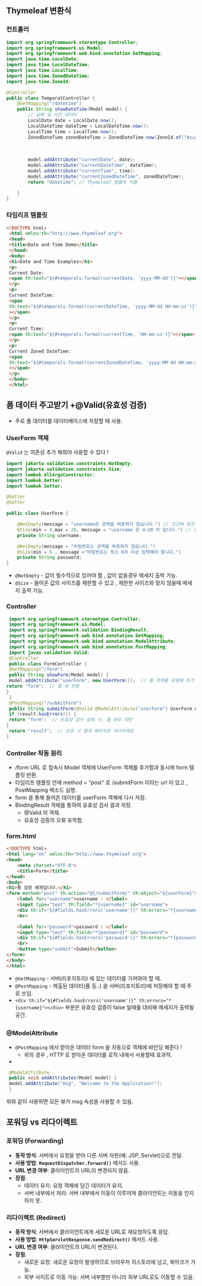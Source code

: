 ## Thymeleaf 변환식

### 컨트롤러

```java
import org.springframework.stereotype.Controller;
import org.springframework.ui.Model;
import org.springframework.web.bind.annotation.GetMapping;
import java.time.LocalDate;
import java.time.LocalDateTime;
import java.time.LocalTime;
import java.time.ZonedDateTime;
import java.time.ZoneId;

@Controller
public class TemporalController {
    @GetMapping("/datetime")
    public String showDateTime(Model model) {
        // 날짜 및 시간 데이터
        LocalDate date = LocalDate.now();
        LocalDateTime dateTime = LocalDateTime.now();
        LocalTime time = LocalTime.now();
        ZonedDateTime zonedDateTime = ZonedDateTime.now(ZoneId.of("Asia/Seoul"));
        
        
        
        model.addAttribute("currentDate", date);
        model.addAttribute("currentDateTime", dateTime);
        model.addAttribute("currentTime", time);
        model.addAttribute("currentZonedDateTime", zonedDateTime);
        return "datetime"; // Thymeleaf 템플릿 이름

    }
}

```

### 타임리프 템플릿

```html
<!DOCTYPE html>
 <html xmlns:th="http://www.thymeleaf.org">
 <head>
 <title>Date and Time Demo</title>
 </head>
 <body>
 <h1>Date and Time Examples</h1>
 <p>
 Current Date:
 <span th:text="${#temporals.format(currentDate, 'yyyy-MM-dd')}"></span>
 </p>
 <p>
 Current DateTime:
 <span
 th:text="${#temporals.format(currentDateTime, 'yyyy-MM-dd HH:mm:ss')}"
 ></span>
 </p>
 <p>
 Current Time:
 <span th:text="${#temporals.format(currentTime, 'HH:mm:ss')}"></span>
 </p>
 <p>
 Current Zoned DateTime:
 <span
 th:text="${#temporals.format(currentZonedDateTime, 'yyyy-MM-dd HH:mm:ss zzzz')}"
 ></span>
 </p>
 </body>
 </html>
```

## 폼 데이터 주고받기 +@Valid(유효성 검증)

- 주로 폼 데이터를 데이터베이스에 저장할 때 사용.

### UserForm 객체

`@Valid` 는 의존성 추가 해줘야 사용할 수 있다 !

```java
import jakarta.validation.constraints.NotEmpty;
import jakarta.validation.constraints.Size;
import lombok.AllArgsConstructor;
import lombok.Getter;
import lombok.Setter;

@Getter
@Setter

public class UserForm {

    @NotEmpty(message = "username은 공백을 허용하지 않습니다.") // 조건에 맞지 않을 경우 메세지 생성 가능
    @Size(min = 4,max = 20, message = "username 은 4~20 자 입니다.") // 최대 , 최소 결정 가능 어긋나면 message
    private String username;

    @NotEmpty(message = "비밀번호는 공백을 허용하지 않습니다.")
    @Size(min = 6 , message ="비밀번호는 최소 6자 이상 입력해야 합니다.")
    private String password;
}

```

- `@NotEmpty` - 값이 필수적으로 있어야 함 , 값이 없을경우 메세지 출력 가능.
- `@Size` - 들어온 값의 사이즈를 제한할 수 있고 , 제한한 사이즈와 맞지 않을때 메세지 출력 가능.

### Controller

```java
 import org.springframework.stereotype.Controller;
 import org.springframework.ui.Model;
 import org.springframework.validation.BindingResult;
 import org.springframework.web.bind.annotation.GetMapping;
 import org.springframework.web.bind.annotation.ModelAttribute;
 import org.springframework.web.bind.annotation.PostMapping;
 import javax.validation.Valid;
 @Controller
 public class FormController {
 @GetMapping("/form")
 public String showForm(Model model) {
 model.addAttribute("userForm", new UserForm());  // 폼 객체를 모델에 추가
return "form";  // 폼 뷰 반환
}
 }
 @PostMapping("/submitForm")
 public String submitForm(@Valid @ModelAttribute("userForm") UserForm userForm, BindingResult result) {
 if (result.hasErrors()) {
 return "form";  // 유효성 검사 실패 시, 폼 뷰로 리턴
}
 return "result";  // 성공 시 결과 페이지로 리다이렉트
}
```

### Controller 작동 원리

- /form URL 로 접속시 Model 객체에 UserForm 객체를 추가함과 동시에 form 템플릿 반환.
- 타임리프 템플릿 안에 method = “post” 로 /submitForm 이라는 url 이 있고 , PostMapping 메소드 실행.
- form 을 통해 들어온 데이터를 userForm 객체에 다시 저장.
- BindingResult 객체를 통하여 유효성 검사 결과 저장.
    - @Valid 의 객체.
    - 유효성 검증의 오류 포착함.

### form.html

```html
<!DOCTYPE html>
<html lang="en" xmlns:th="http://www.thymeleaf.org">
<head>
    <meta charset="UTF-8">
    <title>Form</title>
</head>
<body>
<h1>폼 검증 예제입니다.</h1>
<form method="post" th:action="@{/submitForm}" th:object="${userForm}">
    <label for="username">username : </label>
    <input type="text" th:field="*{username}" id="username">
    <div th:if="${#fields.hasErrors('username')}" th:errors="*{username}"></div>
    <br>

    <label for="password">password : </label>
    <input type="text" th:field="*{password}" id="password">
    <div th:if="${#fields.hasErrors('password')}" th:errors="*{password}"></div>
    <br>
    <button type="submit">Submit</button>
</form>
</body>
</html>
```

- `@GetMapping` - 서버(리포지토리) 에 있는 데이터를 가져와야 할 때.
- `@PostMapping` - 제출된 데이터(폼 등..) 을 서버(리포지토리)에 저장해야 할 때 주로 쓰임.
- `<div th:if="${#fields.hasErrors('username')}" th:errors="*{username}"></div>` 부분은 유효성 검증이 false 일때를 대비해 메세지가 출력될 공간.

## 

### @ModelAttribute

- `@PostMapping` 에서 받아온 데이터 form 을 자동으로 객체에 바인딩 해준다 !
    - 위의 경우 , HTTP 로 받아온 데이터를 로직 내에서 사용할때 효과적.
- 

```java
 @ModelAttribute
 public void addAttributes(Model model) {
 model.addAttribute("msg", "Welcome to the Application!");
 }
```

위와 같이 사용하면 모든 뷰가 msg 속성을 사용할 수 있음.

## 포워딩 vs 리다이렉트

### **포워딩 (Forwarding)**

- **동작 방식**: 서버에서 요청을 받아 다른 서버 자원(예: JSP, Servlet)으로 전달.
- **사용 방법**: **`RequestDispatcher.forward()`** 메서드 사용.
- **URL 변경 여부**: 클라이언트의 URL이 변경되지 않음.
- **장점**:
    - 데이터 유지: 요청 객체에 담긴 데이터가 유지.
    - 서버 내부에서 처리: 서버 내부에서 이동이 이루어져 클라이언트는 이동을 인지하지 못.
    

### **리다이렉트 (Redirect)**

- **동작 방식**: 서버에서 클라이언트에게 새로운 URL로 재요청하도록 응답.
- **사용 방법**: **`HttpServletResponse.sendRedirect()`** 메서드 사용.
- **URL 변경 여부**: 클라이언트의 URL이 변경된다.
- **장점**:
    - 새로운 요청: 새로운 요청이 발생하므로 브라우저 히스토리에 남고, 북마크가 가능.
    - 외부 사이트로 이동 가능: 서버 내부뿐만 아니라 외부 URL로도 이동할 수 있음.
    

##
